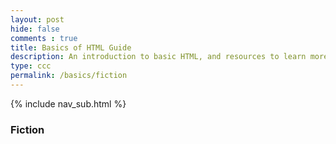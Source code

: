 ```yaml
---
layout: post
hide: false
comments : true
title: Basics of HTML Guide
description: An introduction to basic HTML, and resources to learn more.
type: ccc
permalink: /basics/fiction
---
```


{% include nav_sub.html %}

### Fiction